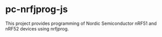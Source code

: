 # pc-nrfjprog-js
This project provides programming of Nordic Semiconductor nRF51 and nRF52 devices using nrfjprog.
